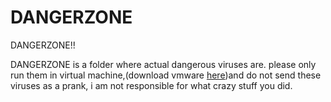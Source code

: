 # DANGERZONE
DANGERZONE!! 

DANGERZONE is a folder where actual dangerous viruses are. please only run them in virtual machine,(download vmware [here](https://www.vmware.com/products/workstation-pro.html))and do not send these viruses as a prank, i am not responsible for what crazy stuff you did.
